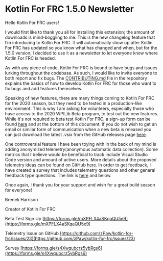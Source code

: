 # Kotlin For FRC 1.5.0 Newsletter

Hello Kotlin For FRC users!

I would first like to thank you all for installing this extension; the amount of downloads is mind-boggling to me.
This is the new changelog feature that I’m introducing to Kotlin For FRC.
It will automatically show up after Kotlin For FRC has updated so you know what has changed and when, but for the 1.5.0 version, I decided to use it as a newsletter to let everyone know where Kotlin For FRC is headed.

As with any piece of code, Kotlin For FRC is bound to have bugs and issues lurking throughout the codebase.
As such, I would like to invite everyone to both report and fix bugs.
The [CONTRIBUTING.md](https://github.com/zPaw/kotlin-for-frc/blob/master/CONTRIBUTING.md) file in the repository explains the basics of how to develop Kotlin For FRC for those who want to fix bugs and add features themselves.

Speaking of new features, there are many things coming to Kotlin For FRC for the 2020 season, but they need to be tested in a production-like environment.
This is why I am asking for volunteers, especially those who have access to the 2020 WPILib Beta program, to test out the new features.
While it's not required to beta test Kotlin For FRC, a sign-up form can be found [here](https://forms.gle/mXPFLX4aSKqaQU5e9) and at the bottom of this document.
If you do not wish to get an email or similar form of communication when a new beta is released you can just download the latest .vsix from the GitHub releases page [here](https://github.com/zPaw/kotlin-for-frc/releases).

One controversial feature I have been toying with in the back of my mind is adding anonymized telemetry(anonymous automatic data collection).
Some metrics that I believe would be beneficial to track include Visual Studio Code version and amount of active users.
More details about the proposed telemetry ideas can be found on GitHub [here](https://github.com/zPaw/kotlin-for-frc/issues/23).
In order to get feedback, I have created a survey that includes telemetry questions and other general feedback type questions.
The link is [here](https://forms.gle/s4Xwqubcrz5ybRgs6) and below.

Once again, I thank you for your support and wish for a great build season for everyone!

Brenek Harrison

Creator of Kotlin For FRC

Beta Test Sign Up [https://forms.gle/mXPFLX4aSKqaQU5e9](https://forms.gle/mXPFLX4aSKqaQU5e9)

Telemetry Issue on GitHub [https://github.com/zPaw/kotlin-for-frc/issues/23](https://github.com/zPaw/kotlin-for-frc/issues/23)

Survey [https://forms.gle/s4Xwqubcrz5ybRgs6](https://forms.gle/s4Xwqubcrz5ybRgs6)
